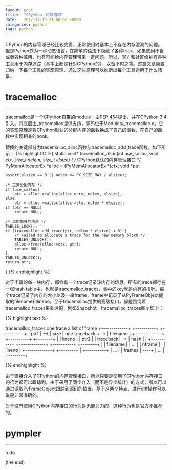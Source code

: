 ```yaml
---
layout: post
title:  "CPython：内存追踪"
date:   2017-12-13 21:00:00 +0800
categories: python
tags: python
---
```


CPython的内存管理已经比较完善，正常使用时基本上不存在内存泄漏的问题。但是Python作为一种动态语言，在简单的语法下隐藏了各种trick，如果使用不当或者各种滥用，也有可能给内存管理带来一定问题。所以，官方和社区维护有各种工具用于内存追踪（基本上都是针对CPython的），以备不时之需。这篇文章简要归纳一下每个工具的实现原理，通过这些原理可以推断出每个工具适用于什么场景。

# tracemalloc

---

tracemalloc是一个CPython自带的module，由[PEP 454](https://www.python.org/dev/peps/pep-0454/)提出，并在CPython 3.4引入。其底层由_tracemalloc提供支持，源码位于Modules/_tracemalloc.c。它的实现原理是将CPython默认的分配内存的函数换成了自己的函数，在自己的函数中实现相关的hook。

替换的关键部分为tracemalloc_alloc函数与tracemalloc_add_trace函数，如下所示：
{% highlight C %}
static void*
tracemalloc_alloc(int use_calloc, void *ctx, size_t nelem, size_t elsize)
{
    /* CPython默认的内存管理接口 */
    PyMemAllocatorEx *alloc = (PyMemAllocatorEx *)ctx;
    void *ptr;

    assert(elsize == 0 || nelem <= PY_SIZE_MAX / elsize);

    /* 正常分配内存 */
    if (use_calloc)
        ptr = alloc->calloc(alloc->ctx, nelem, elsize);
    else
        ptr = alloc->malloc(alloc->ctx, nelem * elsize);
    if (ptr == NULL)
        return NULL;

    /* 添加额外的信息 */
    TABLES_LOCK();
    if (tracemalloc_add_trace(ptr, nelem * elsize) < 0) {
        /* Failed to allocate a trace for the new memory block */
        TABLES_UNLOCK();
        alloc->free(alloc->ctx, ptr);
        return NULL;
    }
    TABLES_UNLOCK();
    return ptr;
}
{% endhighlight %}

对于申请的每一块内存，都会有一个trace记录该内存的信息。所有的trace都存在一张hash table中，也就是tracemalloc_traces，表中的key就是内存的指针。每个trace记录了内存的大小以及一串frame，frame中记录了从PyFrameObject提取的filename和lineno。至于tracemalloc提供的高级接口，都是围绕着tracemalloc_traces来处理的，例如Snapshot。tracemalloc_traces图示如下：

{% highlight text %}

tracemalloc_traces    one trace                          a list of frame
 +-------------+     +----------+                         +----------+
 |    ptr1     | --> |   size   |    one traceback   +--> | filename |
 +-------------+     +----------+     +--------+     |    |  lineno  |
 |    ptr2     |     | traceback| --> |  hash  |     |    +----------+
 +-------------+     +----------+     +--------+     |    | filename |
 |    ...      |                      | nframe |     |    |  lineno  |
 +-------------+                      +--------+     |    +----------+
 |    ...      |                      | frames | ----+    |    ...   |
                                      +--------+

{% endhighlight %}

由于直接介入了CPython的内存管理接口，所以只要是使用了CPython内存接口的行为都可以跟踪到。由于采用了同步介入（而不是异步统计）的方式，所以可以通过读取PyFrameObject跟踪到源码的位置。基于这两个特点，进行diff操作可以说是非常准确的。

对于没有使用CPython内存接口的行为是无能为力的，这种行为也是官方不推荐的。

# pympler

---

todo

(the end)
